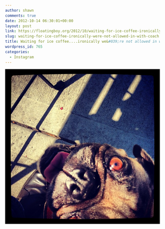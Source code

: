 ```yaml
---
author: shawn
comments: true
date: 2012-10-14 06:30:01+00:00
layout: post
link: https://floatingboy.org/2012/10/waiting-for-ice-coffee-ironically-were-not-allowed-in-with-coach/
slug: waiting-for-ice-coffee-ironically-were-not-allowed-in-with-coach
title: Waiting for ice coffee....ironically we&#039;re not allowed in with Coach
wordpress_id: 765
categories:
  - Instagram
---
```


![Waiting for ice coffee....ironically we're not allowed in with Coach](/assets/media/2012/10/a78569c2154e11e28a0c22000a1e9610_7.jpg)

